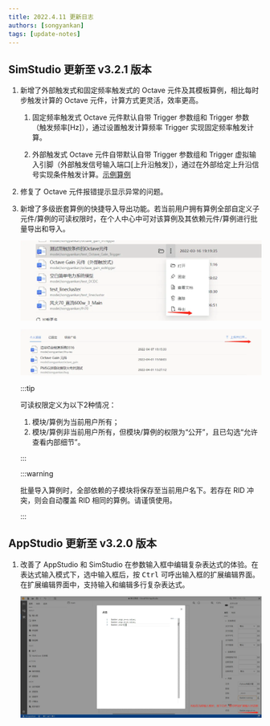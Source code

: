 ```yaml
---
title: 2022.4.11 更新日志
authors: [songyankan]
tags: [update-notes]
---
```


## SimStudio 更新至 v3.2.1 版本

1. 新增了外部触发式和固定频率触发式的 Octave 元件及其模板算例，相比每时步触发计算的 Octave 元件，计算方式更灵活，效率更高。

   1. 固定频率触发式 Octave 元件默认自带 Trigger 参数组和 Trigger 参数（触发频率[Hz]），通过设置触发计算频率 Trigger 实现固定频率触发计算。

   2. 外部触发式 Octave 元件自带默认自带 Trigger 参数组和 Trigger 虚拟输入引脚（外部触发信号输入端口[上升沿触发]），通过在外部给定上升沿信号实现条件触发计算。[示例算例](https://cloudpss.net/model/songyankan/test_Octave_Gain_Trigger)

2. 修复了 Octave 元件报错提示显示异常的问题。

3. 新增了多级嵌套算例的快捷导入导出功能。若当前用户拥有算例全部自定义子元件/算例的可读权限时，在个人中心中可对该算例及其依赖元件/算例进行批量导出和导入。

   ![批量导出按键](./批量导出按键.png)

   ![批量导入按键](./批量导入按键.png)

   :::tip

   可读权限定义为以下2种情况：

   1. 模块/算例为当前用户所有；
   2. 模块/算例非当前用户所有，但模块/算例的权限为“公开”，且已勾选“允许查看内部细节”。
   
   :::

   :::warning

   批量导入算例时，全部依赖的子模块将保存至当前用户名下。若存在 RID 冲突，则会自动覆盖 RID 相同的算例。请谨慎使用。

   ::: 

## AppStudio 更新至 v3.2.0 版本

1. 改善了 AppStudio 和 SimStudio 在参数输入框中编辑复杂表达式的体验。在表达式输入模式下，选中输入框后，按 <kbd>Ctrl</kbd> 可呼出输入框的扩展编辑界面。在扩展编辑界面中，支持输入和编辑多行复杂表达式。

   ![扩展输入界面](./扩展输入界面.png)
